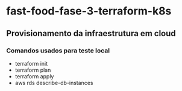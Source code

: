 # fast-food-fase-3-terraform-k8s

## Provisionamento da infraestrutura em cloud

### Comandos usados para teste local
- terraform init
- terraform plan
- terraform apply
- aws rds describe-db-instances